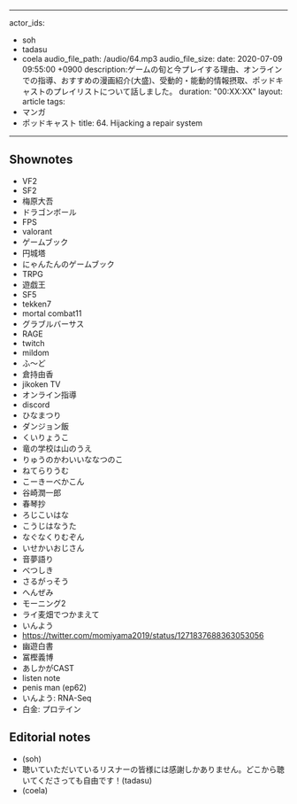
---
actor_ids:
  - soh
  - tadasu
  - coela
audio_file_path: /audio/64.mp3
audio_file_size: 
date: 2020-07-09 09:55:00 +0900
description:ゲームの旬と今プレイする理由、オンラインでの指導、おすすめの漫画紹介(大盛)、受動的・能動的情報摂取、ポッドキャストのプレイリストについて話しました。
duration: "00:XX:XX"
layout: article
tags:
  - マンガ
  - ポッドキャスト
title: 64. Hijacking a repair system
---

## Shownotes
- VF2
- SF2
- 梅原大吾
- ドラゴンボール
- FPS
- valorant
- ゲームブック
- 円城塔
- にゃんたんのゲームブック
- TRPG
- 遊戯王
- SF5
- tekken7
- mortal combat11
- グラブルバーサス
- RAGE
- twitch
- mildom
- ふ〜ど
- 倉持由香
- jikoken TV
- オンライン指導
- discord
- ひなまつり
- ダンジョン飯
- くいりょうこ
- 竜の学校は山のうえ
- りゅうのかわいいななつのこ
- ねてらりうむ
- こーきーべかこん
- 谷崎潤一郎
- 春琴抄
- ろじこいはな
- こうじはなうた
- なぐなくりむぞん
- いせかいおじさん
- 音夢語り
- べつしき
- さるがっそう
- へんぜみ
- モーニング2
- ライ麦畑でつかまえて
- いんよう
- https://twitter.com/momiyama2019/status/1271837688363053056
- 幽遊白書
- 冨樫義博
- あしかがCAST
- listen note
- penis man (ep62)
- いんよう: RNA-Seq
- 白金: プロテイン

## Editorial notes
- (soh)
- 聴いていただいているリスナーの皆様には感謝しかありません。どこから聴いてくださっても自由です！(tadasu)
- (coela)
